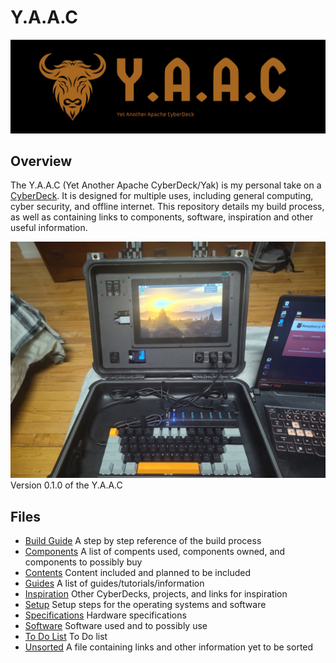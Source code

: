 <!-- ======================================== README.md Start ======================================== -->


<!-- ------------------------------ Intro Start ------------------------------ -->

# Y.A.A.C

![Y.A.A.C Logo](images/logo/yaac-high-resolution-logo-edited.png)

<!-- ------------------------------ Intro End ------------------------------ -->


<!-- ------------------------------ Overview Start ------------------------------ -->

## Overview

The Y.A.A.C (Yet Another Apache CyberDeck/Yak) is my personal take on a [CyberDeck](https://www.reddit.com/r/CyberDeck/).  It is designed for multiple uses, including general computing, cyber security, and offline internet.  This repository details my build process, as well as containing links to components, software, inspiration and other useful information.

![CyberDeck v0.1.0](images/cyberdeck/cyberdeck-3-v0-1-0.jpg)
Version 0.1.0 of the Y.A.A.C

<!-- ------------------------------ Overview End ------------------------------ -->


<!-- ------------------------------ Files Start ------------------------------ -->

## Files

* [Build Guide](doc/build.md) A step by step reference of the build process
* [Components](doc/components.md) A list of compents used, components owned, and components to possibly buy
* [Contents](doc/content,md) Content included and planned to be included
* [Guides](doc/guides.md) A list of guides/tutorials/information
* [Inspiration](doc/inspiration.md) Other CyberDecks, projects, and links for inspiration
* [Setup](doc/setup.md) Setup steps for the operating systems and software
* [Specifications](doc/specs.md) Hardware specifications
* [Software](doc/software.md) Software used and to possibly use
* [To Do List](doc/todo.md) To Do list
* [Unsorted](doc/unsorted.md) A file containing links and other information yet to be sorted

<!-- ------------------------------ Files End ------------------------------ -->


<!-- ------------------------------ Outro Start ------------------------------ -->

<!-- ------------------------------ Outro End ------------------------------ -->


<!-- ================================================================================ -->
